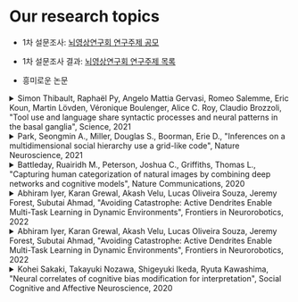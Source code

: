 # Our research topics

- 1차 설문조사: [뇌영상연구회 연구주제 공모](https://docs.google.com/forms/d/1ukpK6qB7Fv2e49ERvcS6UxmUkiphF8vDkVEwAhI9u08/edit#responses)
- 1차 설문조사 결과: [뇌영상연구회 연구주제 목록](https://docs.google.com/spreadsheets/d/1qj2SskW8Huc5Fnn7bKa-kMyRfve9biJTYXYvL9Srtxg/edit?usp=sharing)

- 흥미로운 논문 

<details>
<summary> Simon Thibault, Raphaël Py, Angelo Mattia Gervasi, Romeo Salemme, Eric Koun, Martin Lövden, Véronique Boulenger, Alice C. Roy, Claudio Brozzoli, "Tool use and language share syntactic processes and neural patterns in the basal ganglia", Science, 2021 </summary>
 <div markdown="1">
Abstract: Tool use and language are hallmarks of human evolution. Because of the similarity between the motor processes for tool use and those supporting language, it has been hypothesized that syntax and tool use may share brain resources. Using functional magnetic resonance imaging and multivariate pattern analysis, Thibault et al. found that small portions of the basal ganglia in the human brain act as common neural substrates for both tool use and syntax in language. In a behavioral experiment, they showed that learning a novel task that involves the use of a tool also improves performance in a complex language task. These results further support the hypothesis of a coevolution of tool use and language. —PRS Syntactic processes in the basal ganglia subserve both tool use and language such that training one ability boosts the other. Does tool use share syntactic processes with language? Acting with a tool is thought to add a hierarchical level into the motor plan. In the linguistic domain, syntax is the cognitive function handling interdependent elements. Using functional magnetic resonance imaging, we detected common neurofunctional substrates in the basal ganglia subserving both tool use and syntax in language. The two abilities elicited similar patterns of neural activity, indicating the existence of shared functional resources. Manual actions and verbal working memory did not contribute to this common network. Consistent with the existence of shared neural resources, we observed bidirectional behavioral enhancement of tool use and syntactic skills in language so that training one function improves performance in the other. This reveals supramodal syntactic processes for tool use and language.
</div>
</details>

<details>
<summary> Park, Seongmin A., Miller, Douglas S., Boorman, Erie D., "Inferences on a multidimensional social hierarchy use a grid-like code", Nature Neuroscience, 2021 </summary>
 <div markdown="1">
Abstract: Generalizing experiences to guide decision-making in novel situations is a hallmark of flexible behavior. Cognitive maps of an environment or task can theoretically afford such flexibility, but direct evidence has proven elusive. In this study, we found that discretely sampled abstract relationships between entities in an unseen two-dimensional social hierarchy are reconstructed into a unitary two-dimensional cognitive map in the hippocampus and entorhinal cortex. We further show that humans use a grid-like code in entorhinal cortex and medial prefrontal cortex for inferred direct trajectories between entities in the reconstructed abstract space during discrete decisions. These grid-like representations in the entorhinal cortex are associated with decision value computations in the medial prefrontal cortex and temporoparietal junction. Collectively, these findings show that grid-like representations are used by the human brain to infer novel solutions, even in abstract and discrete problems, and suggest a general mechanism underpinning flexible decision-making and generalization.
</div>
</details>

<details>
<summary> Battleday, Ruairidh M., Peterson, Joshua C., Griffiths, Thomas L., "Capturing human categorization of natural images by combining deep networks and cognitive models", Nature Communications, 2020 </summary>
 <div markdown="1">
Abstract: Human categorization is one of the most important and successful targets of cognitive modeling, with decades of model development and assessment using simple, low-dimensional artificial stimuli. However, it remains unclear how these findings relate to categorization in more natural settings, involving complex, high-dimensional stimuli. Here, we take a step towards addressing this question by modeling human categorization over a large behavioral dataset, comprising more than 500,000 judgments over 10,000 natural images from ten object categories. We apply a range of machine learning methods to generate candidate representations for these images, and show that combining rich image representations with flexible cognitive models captures human decisions best. We also find that in the high-dimensional representational spaces these methods generate, simple prototype models can perform comparably to the more complex memory-based exemplar models dominant in laboratory settings.
</div>
</details>

<details>
<summary> Abhiram Iyer, Karan Grewal, Akash Velu, Lucas Oliveira Souza, Jeremy Forest, Subutai Ahmad, "Avoiding Catastrophe: Active Dendrites Enable Multi-Task Learning in Dynamic Environments", Frontiers in Neurorobotics, 2022 </summary>
 <div markdown="1">
Abstract: A key challenge for AI is to build embodied systems that operate in dynamically changing environments. Such systems must adapt to changing task contexts and learn continuously. Although standard deep learning systems achieve state of the art results on static benchmarks, they often struggle in dynamic scenarios. In these settings, error signals from multiple contexts can interfere with one another, ultimately leading to a phenomenon known as catastrophic forgetting. In this article we investigate biologically inspired architectures as solutions to these problems. Specifically, we show that the biophysical properties of dendrites and local inhibitory systems enable networks to dynamically restrict and route information in a context-specific manner. Our key contributions are as follows: first, we propose a novel artificial neural network architecture that incorporates active dendrites and sparse representations into the standard deep learning framework. Next, we study the performance of this architecture on two separate benchmarks requiring task-based adaptation: Meta-World, a multi-task reinforcement learning environment where a robotic agent must learn to solve a variety of manipulation tasks simultaneously; and a continual learning benchmark in which the model's prediction task changes throughout training. Analysis on both benchmarks demonstrates the emergence of overlapping but distinct and sparse subnetworks, allowing the system to fluidly learn multiple tasks with minimal forgetting. Our neural implementation marks the first time a single architecture has achieved competitive results in both multi-task and continual learning settings. Our research sheds light on how biological properties of neurons can inform deep learning systems to address dynamic scenarios that are typically impossible for traditional ANNs to solve.
</div>
</details>


<details>
<summary> Abhiram Iyer, Karan Grewal, Akash Velu, Lucas Oliveira Souza, Jeremy Forest, Subutai Ahmad, "Avoiding Catastrophe: Active Dendrites Enable Multi-Task Learning in Dynamic Environments", Frontiers in Neurorobotics, 2022 </summary>
 <div markdown="1">
Abstract: A key challenge for AI is to build embodied systems that operate in dynamically changing environments. Such systems must adapt to changing task contexts and learn continuously. Although standard deep learning systems achieve state of the art results on static benchmarks, they often struggle in dynamic scenarios. In these settings, error signals from multiple contexts can interfere with one another, ultimately leading to a phenomenon known as catastrophic forgetting. In this article we investigate biologically inspired architectures as solutions to these problems. Specifically, we show that the biophysical properties of dendrites and local inhibitory systems enable networks to dynamically restrict and route information in a context-specific manner. Our key contributions are as follows: first, we propose a novel artificial neural network architecture that incorporates active dendrites and sparse representations into the standard deep learning framework. Next, we study the performance of this architecture on two separate benchmarks requiring task-based adaptation: Meta-World, a multi-task reinforcement learning environment where a robotic agent must learn to solve a variety of manipulation tasks simultaneously; and a continual learning benchmark in which the model's prediction task changes throughout training. Analysis on both benchmarks demonstrates the emergence of overlapping but distinct and sparse subnetworks, allowing the system to fluidly learn multiple tasks with minimal forgetting. Our neural implementation marks the first time a single architecture has achieved competitive results in both multi-task and continual learning settings. Our research sheds light on how biological properties of neurons can inform deep learning systems to address dynamic scenarios that are typically impossible for traditional ANNs to solve.
</div>
</details>


<details>
<summary> Kohei Sakaki, Takayuki Nozawa, Shigeyuki Ikeda, Ryuta Kawashima, "Neural correlates of cognitive bias modification for interpretation", Social Cognitive and Affective Neuroscience, 2020 </summary>
 <div markdown="1">
Abstract: The effectiveness of cognitive bias modification for interpretation (CBM-I), a treatment method employed to reduce social anxiety (SA), has been examined. However, the neural correlates of CBM-I remain unclear, and we aimed to elucidate brain activities during intervention and activity changes associated with CBM-I effectiveness in a pre–post intervention comparison. Healthy participants divided into two groups (CBM, control) were scanned before, during and after intervention using functional magnetic resonance imaging. Ambiguous social situations followed by positive outcomes were repeatedly imagined by the CBM group during intervention, while half of the outcomes in the control group were negative. Whole-brain analysis revealed that activation of the somatomotor and somatosensory areas, occipital lobe, fusiform gyrus and thalamus during intervention was significantly greater in the CBM than in the control group. Furthermore, altered activities in the somatomotor and somatosensory areas, occipital lobe and posterior cingulate gyrus during interpreting ambiguous social situations showed a significant group × change in SA interaction. Our result suggests that when facing ambiguous social situations, positive imagery instilled by CBM-I is recalled, and interpretations are modified to contain social reward. These findings may help to suggest an alternative manner of enhancing CBM-I effectiveness from a cognitive-neuroscience perspective.
</div>
</details>





